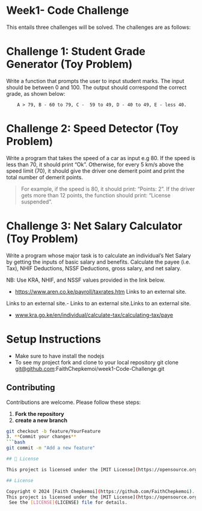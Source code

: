 # Week1- Code Challenge
 This entails three challenges will be solved. The challenges are as follows:

 # Challenge 1: Student Grade Generator (Toy Problem)
   Write a function that prompts the user to input student marks. The input should be between 0 and 100. The output should correspond the correct grade, as shown below: 

        A > 79, B - 60 to 79, C -  59 to 49, D - 40 to 49, E - less 40.
        
# Challenge 2: Speed Detector (Toy Problem)
 Write a program that takes the speed of a car as input e.g 80. If the speed is less than 70, it should print “Ok”. Otherwise, for every 5 km/s above the speed limit (70), it should give the driver one demerit point and print the total number of demerit points.

   > For example, if the speed is 80, it should print: “Points: 2”. If the driver gets more than 12 points, the function should print: “License suspended”.

 # Challenge 3: Net Salary Calculator (Toy Problem)
   Write a program whose major task is to calculate an individual’s Net Salary by getting the inputs of basic salary and benefits. Calculate the payee (i.e. Tax), NHIF Deductions, NSSF Deductions, gross salary, and net salary. 

NB: Use KRA, NHIF, and NSSF values provided in the link below.

- https://www.aren.co.ke/payroll/taxrates.htm Links to an external site.

Links to an external site.-  Links to an external site.Links to an external site.

- www.kra.go.ke/en/individual/calculate-tax/calculating-tax/paye

# Setup Instructions
- Make sure to have install the nodejs
- To see my project fork and clone to your local repository
git clone git@github.com:FaithChepkemoi/week1-Code-Challenge.git
## Contributing
Contributions are welcome. Please follow these steps:
1. **Fork the repository**
2. **create a new branch**
```bash
git checkout -b feature/YourFeature
3. **Commit your changes**
```bash
git commit -m "Add a new feature"

## 📝 License

This project is licensed under the [MIT License](https://opensource.org/licenses/MIT). See the [LICENSE](LICENSE) file for details.

## License

Copyright © 2024 [Faith Chepkemoi](https://github.com/FaithChepkemoi).  
This project is licensed under the [MIT License](https://opensource.org/licenses/MIT).
 See the [LICENSE](LICENSE) file for details.